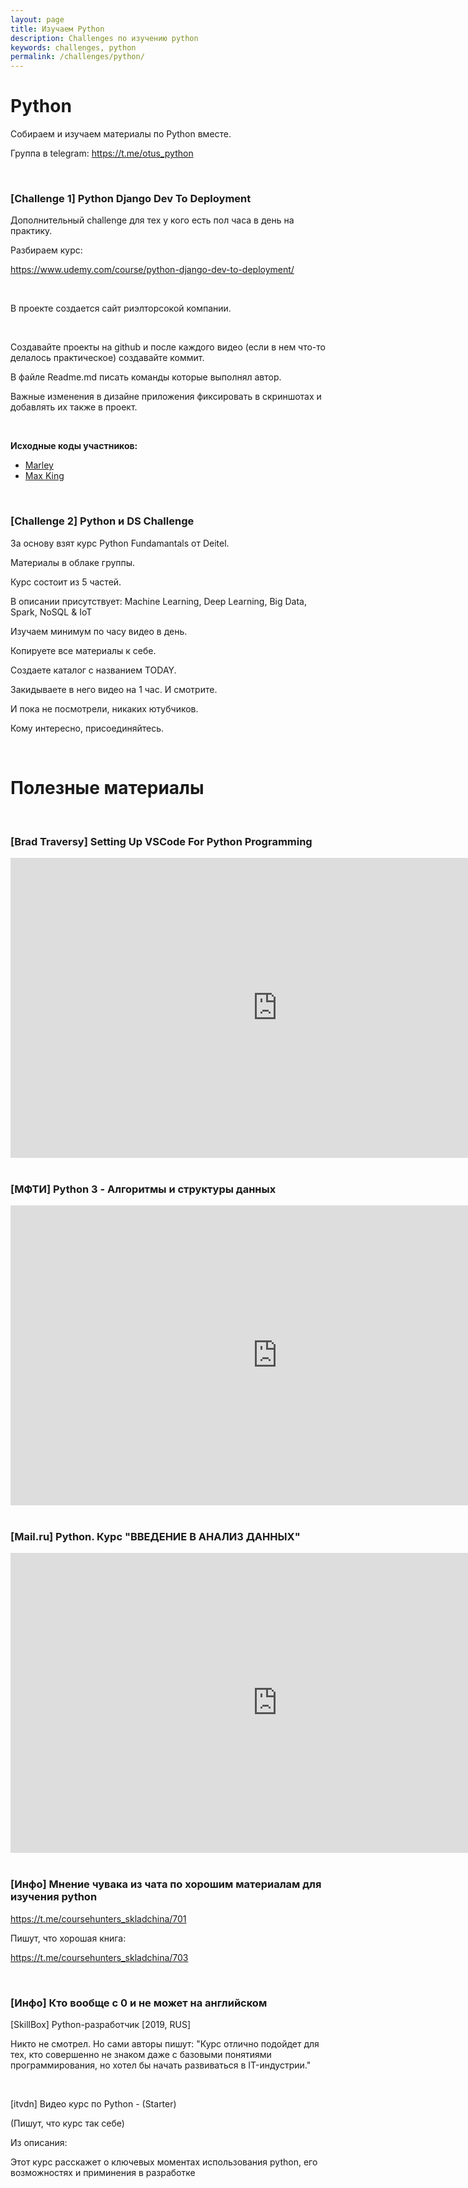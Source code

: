 ```yaml
---
layout: page
title: Изучаем Python
description: Challenges по изучению python
keywords: challenges, python
permalink: /challenges/python/
---
```


# Python

Собираем и изучаем материалы по Python вместе.

Группа в telegram: https://t.me/otus_python


<br/>

### [Challenge 1] Python Django Dev To Deployment

Дополнительный challenge для тех у кого есть пол часа в день на практику.

Разбираем курс:

https://www.udemy.com/course/python-django-dev-to-deployment/

<br/>

В проекте создается сайт риэлторсокой компании.

<br/>

Создавайте проекты на github и после каждого видео (если в нем что-то делалось практическое) создавайте коммит.


В файле Readme.md писать команды которые выполнял автор.

Важные изменения в дизайне приложения фиксировать в скриншотах и добавлять их также в проект.


<br/>

**Исходные коды участников:**

<ul>
  <li><a href="https://bitbucket.org/marley-python/python-django-dev-to-deployment/src/master/">Marley</a></li>
  <li><a href="https://github.com/snake-15/udemy_django">Max King</a></li>
</ul>


<br/>

### [Challenge 2] Python и DS Challenge

За основу взят курс Python Fundamantals от Deitel.

Материалы в облаке группы.

Курс состоит из 5 частей.

В описании присутствует: Machine Learning, Deep Learning, Big Data, Spark, NoSQL & IoT

Изучаем минимум по часу видео в день.

Копируете все материалы к себе.

Создаете каталог с названием TODAY.

Закидываете в него видео на 1 час. И смотрите.

И пока не посмотрели, никаких ютубчиков.

Кому интересно, присоединяйтесь.


<br/>

# Полезные материалы

<br/>

### [Brad Traversy] Setting Up VSCode For Python Programming

<div align="center">
  <iframe width="853" height="480" src="https://www.youtube.com/embed/W--_EOzdTHk" frameborder="0" allow="accelerometer; autoplay; encrypted-media; gyroscope; picture-in-picture" allowfullscreen></iframe>
</div>

<br/>

### [МФТИ] Python 3 - Алгоритмы и структуры данных

<div align="center">
  <iframe width="853" height="480" src="https://www.youtube.com/embed/videoseries?list=PLxa8ZKa8NGN7w2FcOof1Q02wY1oF7vMPo" frameborder="0" allow="accelerometer; autoplay; encrypted-media; gyroscope; picture-in-picture" allowfullscreen></iframe>
</div>

<br/>

### [Mail.ru] Python. Курс "ВВЕДЕНИЕ В АНАЛИЗ ДАННЫХ" 

<div align="center">
  <iframe width="853" height="480" src="https://www.youtube.com/embed/5Yl6_2d0CN0" frameborder="0" allow="accelerometer; autoplay; encrypted-media; gyroscope; picture-in-picture" allowfullscreen></iframe>
</div>

<br/>

### [Инфо] Мнение чувака из чата по хорошим материалам для изучения python

https://t.me/coursehunters_skladchina/701

Пишут, что хорошая книга:

https://t.me/coursehunters_skladchina/703


<br/>

### [Инфо] Кто вообще с 0 и не может на английском

[SkillBox] Python-разработчик [2019, RUS]

Никто не смотрел. 
Но сами авторы пишут: "Курс отлично подойдет для тех, кто совершенно не знаком даже с базовыми понятиями программирования, но хотел бы начать развиваться в IT-индустрии."

<br/>


[itvdn] Видео курс по Python - (Starter)

(Пишут, что курс так себе)

Из описания:

Этот курс расскажет о ключевых моментах использования python, его возможностях и приминения в разработке

